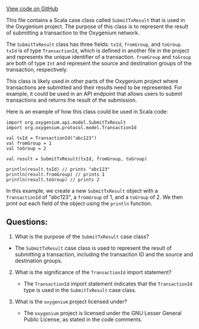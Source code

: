 [View code on GitHub](https://github.com/oxygenium/oxygenium/api/src/main/scala/org/oxygenium/api/model/SubmitTxResult.scala)

This file contains a Scala case class called `SubmitTxResult` that is used in the Oxygenium project. The purpose of this class is to represent the result of submitting a transaction to the Oxygenium network. 

The `SubmitTxResult` class has three fields: `txId`, `fromGroup`, and `toGroup`. `txId` is of type `TransactionId`, which is defined in another file in the project and represents the unique identifier of a transaction. `fromGroup` and `toGroup` are both of type `Int` and represent the source and destination groups of the transaction, respectively. 

This class is likely used in other parts of the Oxygenium project where transactions are submitted and their results need to be represented. For example, it could be used in an API endpoint that allows users to submit transactions and returns the result of the submission. 

Here is an example of how this class could be used in Scala code:

```
import org.oxygenium.api.model.SubmitTxResult
import org.oxygenium.protocol.model.TransactionId

val txId = TransactionId("abc123")
val fromGroup = 1
val toGroup = 2

val result = SubmitTxResult(txId, fromGroup, toGroup)

println(result.txId) // prints "abc123"
println(result.fromGroup) // prints 1
println(result.toGroup) // prints 2
```

In this example, we create a new `SubmitTxResult` object with a `TransactionId` of "abc123", a `fromGroup` of 1, and a `toGroup` of 2. We then print out each field of the object using the `println` function.
## Questions: 
 1. What is the purpose of the `SubmitTxResult` case class?
   - The `SubmitTxResult` case class is used to represent the result of submitting a transaction, including the transaction ID and the source and destination groups.

2. What is the significance of the `TransactionId` import statement?
   - The `TransactionId` import statement indicates that the `TransactionId` type is used in the `SubmitTxResult` case class.

3. What is the `oxygenium` project licensed under?
   - The `oxygenium` project is licensed under the GNU Lesser General Public License, as stated in the code comments.
